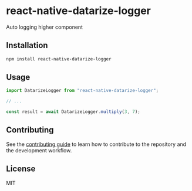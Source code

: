 # react-native-datarize-logger

Auto logging higher component

## Installation

```sh
npm install react-native-datarize-logger
```

## Usage

```js
import DatarizeLogger from "react-native-datarize-logger";

// ...

const result = await DatarizeLogger.multiply(3, 7);
```

## Contributing

See the [contributing guide](CONTRIBUTING.md) to learn how to contribute to the repository and the development workflow.

## License

MIT
